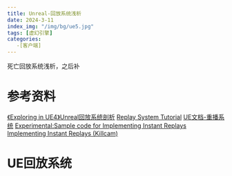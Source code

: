 ```yaml
---
title: Unreal-回放系统浅析
date: 2024-3-11
index_img: "/img/bg/ue5.jpg"
tags: [虚幻引擎]
categories: 
   -[客户端]
---
```

死亡回放系统浅析，之后补
<!-- more -->

# 参考资料

[《Exploring in UE4》Unreal回放系统剖析](https://zhuanlan.zhihu.com/p/564017214)
[Replay System Tutorial](https://unrealcommunity.wiki/replay-system-tutorial-41kq5b58)
[UE文档-重播系统](https://docs.unrealengine.com/5.3/zh-CN/using-the-replay-system-in-unreal-engine/)
[Experimental:Sample code for Implementing Instant Replays](https://forums.unrealengine.com/t/experimental-sample-code-for-implementing-instant-replays/264946)
[Implementing Instant Replays (Killcam)](https://vorixo.github.io/devtricks/killcam/)

# UE回放系统